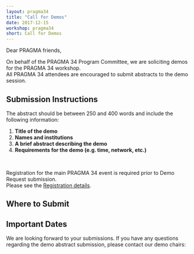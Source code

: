 ```yaml
---
layout: pragma34
title: "Call for Demos"
date: 2017-12-15
workshop: pragma34
short: Call for Demos
---
```


Dear PRAGMA friends,

On behalf of the PRAGMA 34 Program Committee, we are soliciting demos for the
PRAGMA 34 workshop.  <br>All PRAGMA 34 attendees are encouraged to submit abstracts to the demo
session.
 
<div class="border"><h2>Submission Instructions</h2></div>

The abstract should be between 250 and 400 words and include the following
information: 

 1. **Title of the demo** 
 2. **Names and institutions** 
 3. **A brief abstract describing the demo** 
 4. **Requirements for the demo (e.g. time, network, etc.)**

<br>

Registration for the main PRAGMA 34 event is required prior to Demo Request submission. <br>
Please see the [Registration details](http://www.pragma-grid.net/pragma34-registration/). 

<div class="border"><h2>Where to Submit</h2></div>

<div class="border"><h2>Important Dates</h2></div>

We are looking forward to your submissions. If you have any questions
regarding the demo abstract submission, please contact our demo chairs:


